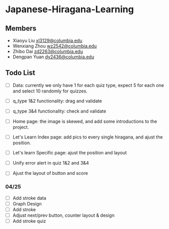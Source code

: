 # Japanese-Hiragana-Learning

## Members

- Xiaoyu Liu xl3129@columbia.edu
- Wenxiang Zhou wz2542@columbia.edu 
- Zhibo Dai zd2263@columbia.edu	
- Dengpan Yuan dy2436@columbia.edu 

## Todo List
- [ ] Data: currently we only have 1 for each quiz type, expect 5 for each one and select 10 randomly for quizzes.
- [ ] q_type 1&2 functionality: drag and validate
- [ ] q_type 3&4 functionality: check and validate
- [ ] Home page: the image is skewed, and add some introductions to the project.
- [ ] Let's Learn Index page: add pics to every single hiragana, and ajust the position.
- [ ] Let's learn Specific page: ajust the position and layout
- [ ] Unify error alert in quiz 1&2 and 3&4
- [ ] Ajust the layout of button and score


### 04/25
- [ ] Add stroke data 
- [ ] Graph Design
- [ ] Add stroke 
- [ ] Adjust next/prev button, counter layout & design
- [ ] Add stroke quiz
